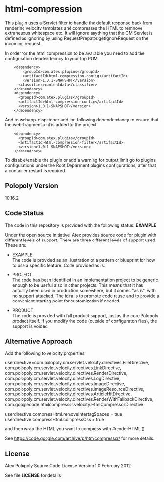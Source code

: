 html-compression
================

This plugin uses a Servlet filter to handle the default response back from rendering velocity templates and compresses the HTML to remnove extraneuous whitespace etc.
It will ignore anything that the CM Servlet is defined as ignoring by using RequestPrepator.getIgnoreRequest on the incoming request.


In order for the html compression to be available you need to add the configuration depdendecncy to your top POM.
```
    <dependency>
        <groupId>com.atex.plugins</groupId>
        <artifactId>html-compression-config</artifactId>
        <version>1.0.1-SNAPSHOT</version>
      <classifier>contentdata</classifier>
    </dependency>
    <dependency>
      <groupId>com.atex.plugins</groupId>
      <artifactId>html-compression-config</artifactId>
      <version>1.0.1-SNAPSHOT</version>
    </dependency>
```

And to webapp-dispatcher add the following dependendancy to ensure that the web-fragment.xml is added to the project.

```
    <dependency>
      <groupId>com.atex.plugins</groupId>
      <artifactId>html-compression-filter</artifactId>
      <version>1.0.1-SNAPSHOT</version>
    </dependency>
```

To disable/enable the plugin or add a warning for output limit go to plugins configurations under the Root Deparment plugins configurations,
after that a container restart is required.

## Polopoly Version
10.16.2

## Code Status
The code in this repository is provided with the following status: **EXAMPLE**

Under the open source initiative, Atex provides source code for plugin with different levels of support. There are three different levels of support used. These are:

- EXAMPLE  
The code is provided as an illustration of a pattern or blueprint for how to use a specific feature. Code provided as is.

- PROJECT  
The code has been identified in an implementation project to be generic enough to be useful also in other projects. This means that it has actually been used in production somewhere, but it comes "as is", with no support attached. The idea is to promote code reuse and to provide a convenient starting point for customization if needed.

- PRODUCT  
The code is provided with full product support, just as the core Polopoly product itself.
If you modify the code (outside of configuraton files), the support is voided.

## Alternative Approach
Add the following to velocity.properties

userdirective=com.polopoly.cm.servlet.velocity.directives.FileDirective, \
  com.polopoly.cm.servlet.velocity.directives.LinkDirective, \
  com.polopoly.cm.servlet.velocity.directives.RenderDirective, \
  com.polopoly.cm.servlet.velocity.directives.LogDirective, \
  com.polopoly.cm.servlet.velocity.directives.ImageDirective, \
  com.polopoly.cm.servlet.velocity.directives.ImageResourceDirective, \
  com.polopoly.cm.servlet.velocity.directives.ArticleHitDirective, \
  com.polopoly.cm.servlet.velocity.directives.RenderWithFallbackDirective, \
  com.googlecode.htmlcompressor.velocity.HtmlCompressorDirective

userdirective.compressHtml.removeIntertagSpaces = true
userdirective.compressHtml.compressCss = true

and then wrap the HTML you want to compress with #renderHTML ()

See https://code.google.com/archive/p/htmlcompressor/ for more details.


## License
Atex Polopoly Source Code License
Version 1.0 February 2012

See file **LICENSE** for details
